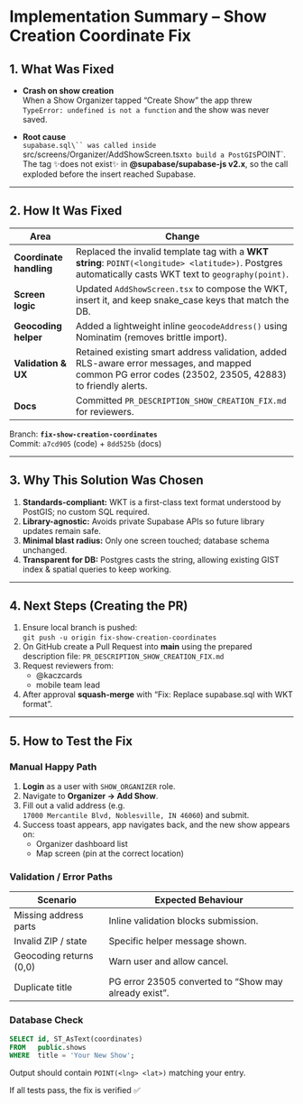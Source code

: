 # Implementation Summary – Show Creation Coordinate Fix

## 1. What Was Fixed
* **Crash on show creation**  
  When a Show Organizer tapped “Create Show” the app threw  
  `TypeError: undefined is not a function` and the show was never saved.

* **Root cause**  
  `supabase.sql\`` was called inside `src/screens/Organizer/AddShowScreen.tsx` to
  build a PostGIS `POINT`.  
  The tag ✨does not exist✨ in **@supabase/supabase-js v2.x**, so the call
  exploded before the insert reached Supabase.

---

## 2. How It Was Fixed
| Area | Change |
|------|--------|
| **Coordinate handling** | Replaced the invalid template tag with a **WKT string**: `POINT(<longitude> <latitude>)`. Postgres automatically casts WKT text to `geography(point)`. |
| **Screen logic** | Updated `AddShowScreen.tsx` to compose the WKT, insert it, and keep snake_case keys that match the DB. |
| **Geocoding helper** | Added a lightweight inline `geocodeAddress()` using Nominatim (removes brittle import). |
| **Validation & UX** | Retained existing smart address validation, added RLS-aware error messages, and mapped common PG error codes (23502, 23505, 42883) to friendly alerts. |
| **Docs** | Committed `PR_DESCRIPTION_SHOW_CREATION_FIX.md` for reviewers. |

Branch: **`fix-show-creation-coordinates`**  
Commit: `a7cd905` (code) + `8dd525b` (docs)

---

## 3. Why This Solution Was Chosen
1. **Standards-compliant:** WKT is a first-class text format understood by PostGIS; no custom SQL required.
2. **Library-agnostic:** Avoids private Supabase APIs so future library updates remain safe.
3. **Minimal blast radius:** Only one screen touched; database schema unchanged.
4. **Transparent for DB:** Postgres casts the string, allowing existing GIST index & spatial queries to keep working.

---

## 4. Next Steps (Creating the PR)
1. Ensure local branch is pushed:  
   `git push -u origin fix-show-creation-coordinates`
2. On GitHub create a Pull Request into **main** using the prepared description file:
   `PR_DESCRIPTION_SHOW_CREATION_FIX.md`
3. Request reviewers from:
   * @kaczcards
   * mobile team lead
4. After approval **squash-merge** with “Fix: Replace supabase.sql with WKT format”.

---

## 5. How to Test the Fix

### Manual Happy Path
1. **Login** as a user with `SHOW_ORGANIZER` role.
2. Navigate to **Organizer → Add Show**.
3. Fill out a valid address (e.g.  
   `17000 Mercantile Blvd, Noblesville, IN 46060`) and submit.
4. Success toast appears, app navigates back, and the new show appears on:
   * Organizer dashboard list
   * Map screen (pin at the correct location)

### Validation / Error Paths
| Scenario | Expected Behaviour |
|----------|-------------------|
| Missing address parts | Inline validation blocks submission. |
| Invalid ZIP / state | Specific helper message shown. |
| Geocoding returns (0,0) | Warn user and allow cancel. |
| Duplicate title | PG error 23505 converted to “Show may already exist”. |

### Database Check
```sql
SELECT id, ST_AsText(coordinates)
FROM   public.shows
WHERE  title = 'Your New Show';
```
Output should contain `POINT(<lng> <lat>)` matching your entry.

If all tests pass, the fix is verified ✅
